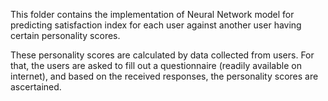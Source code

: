 This folder contains the implementation of Neural Network model for predicting satisfaction index for each user against another user having certain personality scores.

These personality scores are calculated by data collected from users. For that, the users are asked to fill out a questionnaire (readily available on internet), and based on the received responses, the personality scores are ascertained.
